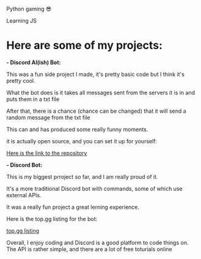 Python gaming 😎

Learning JS


# Here are some of my projects:

**- Discord AI(ish) Bot:**

This was a fun side project I made, it's pretty basic code but I think it's pretty cool.

What the bot does is it takes all messages sent from the servers it is in and puts them in a txt file

After that, there is a chance (chance can be changed) that it will send a random message from the txt file

This can and has produced some really funny moments.

it is actually open source, and you can set it up for yourself:

[Here is the link to the repository](https://github.com/deb06/Cool-bot)




**- Discord Bot:**

This is my biggest prroject so far, and I am really proud of it.

It's a more traditional Discord bot with commands, some of which use external APIs.

It was a really fun project a great lerning experience.

Here is the top.gg listing for the bot:

[top.gg listing](https://top.gg/bot/761743826905726976)





Overall, I enjoy coding and Discord is a good platform to code things on. The API is rather simple, and there are a lot of free toturials online
